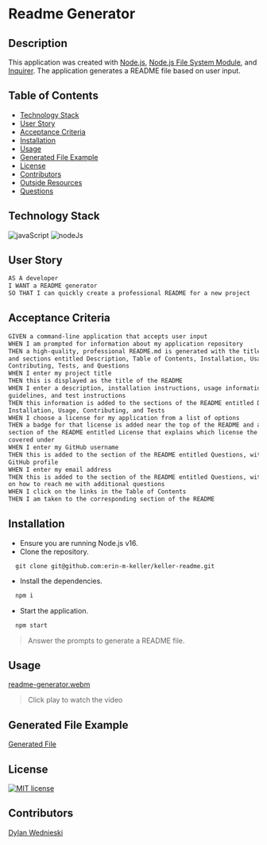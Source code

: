   # Readme Generator
  
  ## Description 
  This application was created with [Node.js](https://nodejs.org/en), [Node.js File System Module](https://www.w3schools.com/nodejs/nodejs_filesystem.asp), and [Inquirer](https://www.npmjs.com/package/inquirer). The application generates a README file based on user input.
  
  ## Table of Contents
  * [Technology Stack](#technology-stack)
  * [User Story](#user-story)
  * [Acceptance Criteria](#acceptance-criteria)
  * [Installation](#installation)
  * [Usage](#usage)
  * [Generated File Example](#generated-file-example)
  * [License](#license)
  * [Contributors](#contributors)
  * [Outside Resources](#outside-resources)
  * [Questions](#questions)

  ## Technology Stack

![javaScript](https://img.shields.io/badge/JavaScript-F7DF1E?style=for-the-badge&logo=javascript&logoColor=black)
![nodeJs](https://img.shields.io/badge/Node.js-43853D?style=for-the-badge&logo=node.js&logoColor=white)

  ## User Story
  ```md
  AS A developer
  I WANT a README generator
  SO THAT I can quickly create a professional README for a new project
  ```

  ## Acceptance Criteria
  ```md
  GIVEN a command-line application that accepts user input
  WHEN I am prompted for information about my application repository
  THEN a high-quality, professional README.md is generated with the title of my project  
  and sections entitled Description, Table of Contents, Installation, Usage, License,  
  Contributing, Tests, and Questions
  WHEN I enter my project title
  THEN this is displayed as the title of the README
  WHEN I enter a description, installation instructions, usage information, contribution  
  guidelines, and test instructions
  THEN this information is added to the sections of the README entitled Description,  
  Installation, Usage, Contributing, and Tests
  WHEN I choose a license for my application from a list of options
  THEN a badge for that license is added near the top of the README and a notice is added to the  
  section of the README entitled License that explains which license the application is  
  covered under
  WHEN I enter my GitHub username
  THEN this is added to the section of the README entitled Questions, with a link to my  
  GitHub profile
  WHEN I enter my email address
  THEN this is added to the section of the README entitled Questions, with instructions  
  on how to reach me with additional questions
  WHEN I click on the links in the Table of Contents
  THEN I am taken to the corresponding section of the README
  ```
  
  ## Installation 
  * Ensure you are running Node.js v16.  
  * Clone the repository.
  ```
    git clone git@github.com:erin-m-keller/keller-readme.git
  ```
  * Install the dependencies.
  ``` bash
    npm i
  ```
  * Start the application.
  ``` bash
    npm start
  ```
  > Answer the prompts to generate a README file.
  
  ## Usage
  
  [readme-generator.webm](https://github.com/iam3dski/readme-generator/assets/123909952/0bd0fbc2-eae7-40e0-932c-5447dc4d8283)


  > Click play to watch the video

  ## Generated File Example
  [Generated File]()
  
  ## License 
  [![MIT license](https://img.shields.io/badge/License-MIT-purple.svg)](https://lbesson.mit-license.org/)
  
  ## Contributors 
  [Dylan Wednieski](https://github.com/iam3dski)
